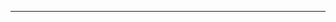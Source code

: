 <!-- 2023
---
title: "MasakhaNEWS: News Topic Classification for African languages"
collection: publications
permalink: /publication/2023-01-masknews
<!-- excerpt: 'This paper is about the number 1. The number 2 is left for future work.' 
date: 2023
venue: 'AACL 2023'
paperurl: 'https://arxiv.org/pdf/2304.09972.pdf'
<!-- citation: 'Your Name, You. (2009). &quot;Paper Title Number 1.&quot; <i>Journal 1</i>. 1(1).' -->
---
<!-- This paper is about the number 1. The number 2 is left for future work.

[Download paper here](http://academicpages.github.io/files/paper1.pdf)

Recommended citation: Your Name, You. (2009). "Paper Title Number 1." <i>Journal 1</i>. 1(1). -->